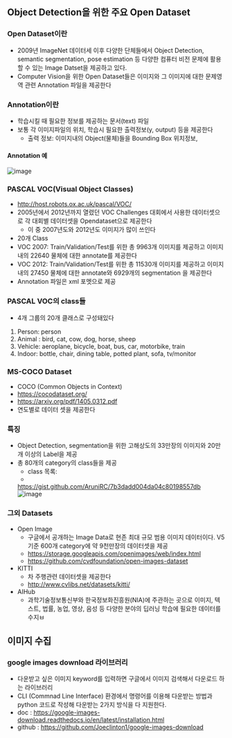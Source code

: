 ## Object Detection을 위한 주요 Open Dataset

### Open Dataset이란
  - 2009년 ImageNet 데이터세 이후 다양한 단체들에서 Object Detection, semantic segmentation, pose estimation 등 다양한 컴퓨터 비전 문제에 활용할 수 있는 Image Datset을 제공하고 있다.
  - Computer Vision을 위한 Open Dataset들은 이미지와 그 이미지에 대한 문제영역 관련 Annotation 파일을 제공한다

### Annotation이란
  - 학습시킬 때 필요한 정보를 제공하는 문서(text) 파일
  - 보통 각 이미지파일의 위치, 학습시 필요한 출력정보(y, output) 등을 제공한다
      - 출력 정보: 이미지내의 Object(물체)들을 Bounding Box 위치정보, 
      
      
#### Annotation 예
![image](https://user-images.githubusercontent.com/76146752/117984683-fe5bba00-b372-11eb-943e-9a50bd9e77b6.png)


### PASCAL VOC(Visual Object Classes)
  - http://host.robots.ox.ac.uk/pascal/VOC/
  - 2005년에서 2012년까지 열렸던 VOC Challenges 대회에서 사용한 데이터셋으로 각 대회별 데이터셋을 Opendataset으로 제공한다
      - 이 중 2007년도와 2012년도 이미지가 많이 쓰인다
  - 20개 Class
  - VOC 2007: Train/Validation/Test를 위한 총 9963개 이미지를 제공하고 이미지 내의 22640 물체에 대한 annotate를 제공한다
  - VOC 2012: Train/Validation/Test를 위한 총 11530개 이미지를 제공하고 이미지 내의 27450 물체에 대한 annotate와 6929개의 segmentation 을 제공한다
  - Annotation 파일은 xml 포멧으로 제공

### PASCAL VOC의 class들
 - 4개 그룹의 20개 클래스로 구성돼있다

1. Person: person
2. Animal : bird, cat, cow, dog, horse, sheep
3. Vehicle: aeroplane, bicycle, boat, bus, car, motorbike, train
4. Indoor: bottle, chair, dining table, potted plant, sofa, tv/monitor

### MS-COCO Dataset
  - COCO (Common Objects in Context)
  - https://cocodataset.org/
  - https://arxiv.org/pdf/1405.0312.pdf
  - 연도별로 데이터 셋을 제공한다

### 특징

  - Object Detection, segmentation을 위한 고해상도의 33만장의 이미지와 20만개 이상의 Label을 제공
  - 총 80개의 category의 class들을 제공
      - class 목록:
      - 
      https://gist.github.com/AruniRC/7b3dadd004da04c80198557db
![image](https://user-images.githubusercontent.com/76146752/117987924-e2a5e300-b375-11eb-8cdc-7cacc591eba2.png)

### 그외 Datasets
  - Open Image
    - 구글에서 공개하는 Image Data로 현존 최대 규모 범용 이미지 데이터이다. V5 기준 600개 category에 약 9천만장의 데이터셋을 제공
    - https://storage.googleapis.com/openimages/web/index.html
    - https://github.com/cvdfoundation/open-images-dataset
  - KITTI
    - 차 주행관련 데이터셋을 제공한다
    - http://www.cvlibs.net/datasets/kitti/
  - AIHub
    - 과학기술정보통신부와 한국정보화진흥원(NIA)에 주관하는 곳으로 이미지, 텍스트, 법률, 농업, 영상, 음성 등 다양한 분야의 딥러닝 학습에 필요한 데이터를 수지ㅂ

## 이미지 수집
### google images download 라이브러리
  - 다운받고 싶은 이미지 keyword를 입력하면 구글에서 이미지 검색해서 다운로드 하는 라이브러리
  - CLI (Commnad Line Interface) 환경에서 명령어를 이용해 다운받는 방법과 python 코드로 작성해 다운받는 2가지 방식을 다 지원한다.
  - doc : https://google-images-download.readthedocs.io/en/latest/installation.html
  - github : https://github.com/Joeclinton1/google-images-download

 



























